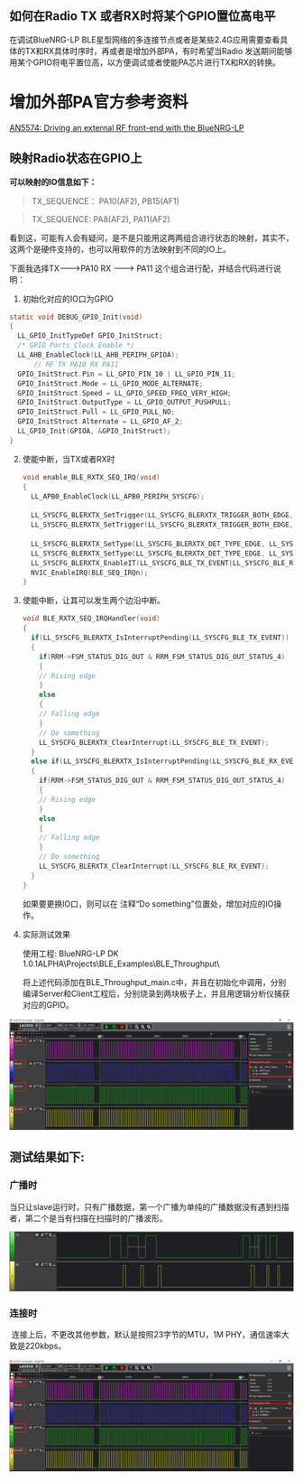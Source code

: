 ## 如何在Radio TX 或者RX时将某个GPIO置位高电平

  在调试BlueNRG-LP BLE星型网络的多连接节点或者是某些2.4G应用需要查看具体的TX和RX具体时序时，再或者是增加外部PA，有时希望当Radio 发送期间能够用某个GPIO将电平置位高，以方便调试或者使能PA芯片进行TX和RX的转换。



# 增加外部PA官方参考资料

[AN5574: Driving an external RF front-end with the BlueNRG-LP](https://www.st.com/content/ccc/resource/technical/document/application_note/group1/10/b1/ba/ab/ae/53/49/bc/DM00745431/files/DM00745431.pdf/jcr:content/translations/en.DM00745431.pdf)



## 映射Radio状态在GPIO上

**可以映射的IO信息如下：**

>  TX_SEQUENCE： PA10(AF2), PB15(AF1)

>  TX_SEQUENCE:     PA8(AF2), PA11(AF2)

看到这，可能有人会有疑问，是不是只能用这两两组合进行状态的映射，其实不，这两个是硬件支持的，也可以用软件的方法映射到不同的IO上。

下面我选择TX--->PA10     RX ---> PA11 这个组合进行配，并结合代码进行说明：

1. 初始化对应的IO口为GPIO

```c
static void DEBUG_GPIO_Init(void)
{
  LL_GPIO_InitTypeDef GPIO_InitStruct;
  /* GPIO Ports Clock Enable */
  LL_AHB_EnableClock(LL_AHB_PERIPH_GPIOA);
	  // RF TX PA10 RX PA11
  GPIO_InitStruct.Pin = LL_GPIO_PIN_10 | LL_GPIO_PIN_11;
  GPIO_InitStruct.Mode = LL_GPIO_MODE_ALTERNATE;
  GPIO_InitStruct.Speed = LL_GPIO_SPEED_FREQ_VERY_HIGH;
  GPIO_InitStruct.OutputType = LL_GPIO_OUTPUT_PUSHPULL;
  GPIO_InitStruct.Pull = LL_GPIO_PULL_NO;
  GPIO_InitStruct.Alternate = LL_GPIO_AF_2;
  LL_GPIO_Init(GPIOA, &GPIO_InitStruct);
}
```

2. 使能中断，当TX或者RX时

   ```c
   void enable_BLE_RXTX_SEQ_IRQ(void)
   {
     LL_APB0_EnableClock(LL_APB0_PERIPH_SYSCFG);
     
     LL_SYSCFG_BLERXTX_SetTrigger(LL_SYSCFG_BLERXTX_TRIGGER_BOTH_EDGE, LL_SYSCFG_BLE_TX_EVENT);
     LL_SYSCFG_BLERXTX_SetTrigger(LL_SYSCFG_BLERXTX_TRIGGER_BOTH_EDGE, LL_SYSCFG_BLE_RX_EVENT);
     
     LL_SYSCFG_BLERXTX_SetType(LL_SYSCFG_BLERXTX_DET_TYPE_EDGE, LL_SYSCFG_BLE_TX_EVENT);
     LL_SYSCFG_BLERXTX_SetType(LL_SYSCFG_BLERXTX_DET_TYPE_EDGE, LL_SYSCFG_BLE_RX_EVENT);
     LL_SYSCFG_BLERXTX_EnableIT(LL_SYSCFG_BLE_TX_EVENT|LL_SYSCFG_BLE_RX_EVENT);
     NVIC_EnableIRQ(BLE_SEQ_IRQn);
   }
   ```

   

3. 使能中断，让其可以发生两个边沿中断。

   ```c
   void BLE_RXTX_SEQ_IRQHandler(void)
   {
     if(LL_SYSCFG_BLERXTX_IsInterruptPending(LL_SYSCFG_BLE_TX_EVENT))
     {
       if(RRM->FSM_STATUS_DIG_OUT & RRM_FSM_STATUS_DIG_OUT_STATUS_4)
       {
       // Rising edge
       }
       else
       {
       // Falling edge
       }  
       // Do something
       LL_SYSCFG_BLERXTX_ClearInterrupt(LL_SYSCFG_BLE_TX_EVENT);
     }
     else if(LL_SYSCFG_BLERXTX_IsInterruptPending(LL_SYSCFG_BLE_RX_EVENT))
     {
       if(RRM->FSM_STATUS_DIG_OUT & RRM_FSM_STATUS_DIG_OUT_STATUS_4)
       {
       // Rising edge
       }
       else
       {
       // Falling edge
       }  
       // Do something
       LL_SYSCFG_BLERXTX_ClearInterrupt(LL_SYSCFG_BLE_RX_EVENT);
     }
   }
   ```

   如果要更换IO口，则可以在 注释“Do something”位置处，增加对应的IO操作。



4. 实际测试效果

   使用工程: BlueNRG-LP DK 1.0.1ALPHA\Projects\BLE_Examples\BLE_Throughput\

   将上述代码添加在BLE_Throughput_main.c中，并且在初始化中调用，分别编译Server和Client工程后，分别烧录到两块板子上，并且用逻辑分析仪捕获对应的GPIO。


![RadioTXRX](../../image/RadioTXRX.jpg)

## 测试结果如下:

### 广播时

当只让slave运行时，只有广播数据，第一个广播为单纯的广播数据没有遇到扫描者，第二个是当有扫描在扫描时的广播波形。

![adv](../../image/adv.png)

### 连接时

​		连接上后，不更改其他参数，默认是按照23字节的MTU，1M PHY，通信速率大致是220kbps。

![RadioTXRX](../../image/RadioTXRX.jpg)